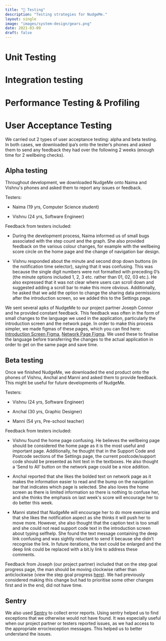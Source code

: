 ```yaml
---
title: "🧪 Testing"
description: "Testing strategies for NudgeMe."
layout: single
image: "images/system-design/gears.png"
date: 2021-03-09
draft: false
---
```


# Unit Testing

# Integration testing

# Performance Testing & Profiling

# User Acceptance Testing 

We carried out 2 types of user acceptance testing: alpha and beta testing. In both cases, we downloaded ipa’s onto the tester’s phones and asked them to send any feedback they had over the following 2 weeks (enough time for 2 wellbeing checks).  

## Alpha testing 

Throughout development, we downloaded NudgeMe onto Naima and Vishnu's phones and asked them to report any issues or feedback.

Testers: 

* Naima (19 yrs, Computer Science student) 

* Vishnu (24 yrs, Software Engineer) 

Feedback from testers included: 

* During the development process, Naima informed us of small bugs associated with the step count and the graph. She also provided feedback on the various colour changes, for example with the wellbeing score circle on the home page and the change of navigation bar design.  

* Vishnu responded about the minute and second drop down buttons (in the notification time selector), saying that it was confusing. This was because the single digit numbers were not formatted with preceding 0’s (the minute options included 1, 2, 3 etc. rather than 01, 02, 03 etc.). He also expressed that it was not clear where users can scroll down and suggested adding a scroll bar to make this more obvious. Additionally, he asked that we add the option to change the sharing data permissions after the introduction screen, so we added this to the Settings page.


We sent several apks of NudgeMe to our project partner Joseph Connor and he provided constant feedback. This feedback was often in the form of small changes to the language we used in the application, particularly the introduction screen and the network page. In order to make this process simpler, we made figmas of these pages, which you can find here: [Introduction Screen Figma](https://www.figma.com/file/3pno0Tvp9M4BQ9K1p2zytV/NudgeMe-Intro-Screen), [Network Page Figma](https://www.figma.com/file/nZUDNKJuf0hcUDXRUVGJOD/Adding-friends). We used these to finalise the language before transferring the changes to the actual application in order to get on the same page and save time.

## Beta testing 

Once we finished NudgeMe, we downloaded the end product onto the phones of Vishnu, Anchal and Manni and asked them to provide feedback. This might be useful for future developments of NudgeMe.

Testers: 

* Vishnu (24 yrs, Software Engineer) 

* Anchal (30 yrs, Graphic Designer) 

* Manni (54 yrs, Pre-school teacher) 

Feedback from testers included:

* Vishnu found the home page confusing. He believes the wellbeing page should be considered the home page as it is the most useful and important page. Additionally, he thought that in the Support Code and Postcode sections of the Settings page, the current postcode/support code should be presented as hint text in the textboxes. He also thought a ‘Send to All’ button on the network page could be a nice addition.  

* Anchal reported that she likes the bolded text on network page as it makes the information easier to read and the bump on the navigation bar that indicates which page is selected. She also loves the home screen as there is limited information so there is nothing to confuse her, and she thinks the emphasis on last week's score will encourage her to do better this week.

* Manni stated that NudgeMe will encourage her to do more exercise and that she likes the notification aspect as she thinks it will push her to move more. However, she also thought that the caption text is too small and she could not read support code text in the introduction screen about typing selfhelp. She found the text message containing the deep link confusing and was sightly reluctant to send it because she didn’t recognise the link. In future iterations, the text could be enlarged and the deep link could be replaced with a bit.ly link to address these comments.

Feedback from Joseph (our project partner) included that on the step goal progress page, the man should be moving clockwise rather than anticlockwise (view the step goal progress [here](https://user-images.githubusercontent.com/55795994/108628127-f6197000-7450-11eb-8627-5a13b88993bd.mov)). We had previously considered making this change but had to prioritise some other changes first and in the end, did not have time.  

## Sentry 
We also used [Sentry](https://sentry.io/for/flutter/) to collect error reports. Using sentry helped us to find exceptions that we otherwise would not have found. It was especially useful when our project partner or testers reported issues, as we had access to the appropriate error/exception messages. This helped us to better understand the issues. 